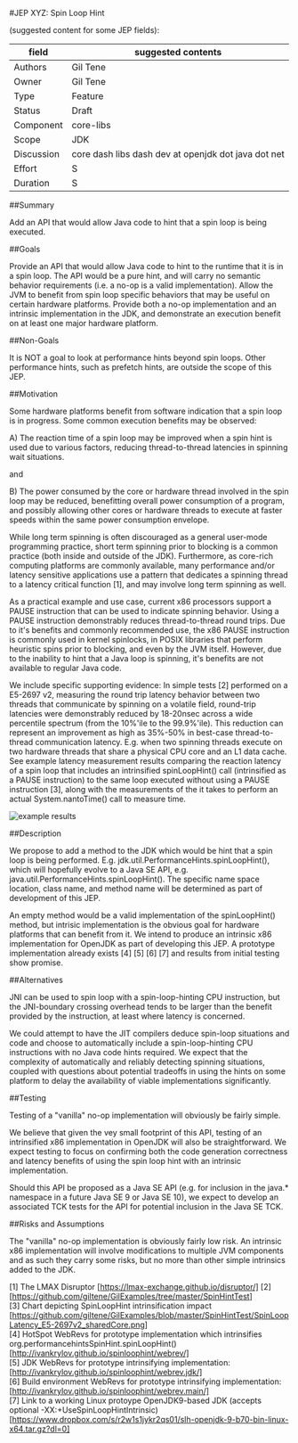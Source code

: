 #JEP XYZ: Spin Loop Hint

(suggested content for some JEP fields):

| field         | suggested contents |
| ------------- | ------------- |
| Authors       | Gil Tene      |  
| Owner         | Gil Tene      |
| Type	        | Feature       | 
| Status        | Draft         |
| Component     | core-libs     |
| Scope         | JDK           |
| Discussion    | core dash libs dash dev at openjdk dot java dot net | 
| Effort        | S             |
| Duration	    | S             |


##Summary

Add an API that would allow Java code to hint that a spin loop is being executed.

##Goals

Provide an API that would allow Java code to hint to the runtime that it is in a spin loop.
The API would be a pure hint, and will carry no semantic behavior requirements (i.e. a no-op
is a valid implementation). Allow the JVM to benefit from spin loop specific behaviors that
may be useful on certain hardware platforms. Provide both a no-op implementation and an
intrinsic implementation in the JDK, and demonstrate an execution benefit on at least one
major hardware platform.

##Non-Goals

It is NOT a goal to look at performance hints beyond spin loops. Other performance hints,
such as prefetch hints, are outside the scope of this JEP.

##Motivation

Some hardware platforms benefit from software indication that a spin loop is in progress.
Some common execution benefits may be observed:

A) The reaction time of a spin loop may be improved when a spin hint is used due to various
factors, reducing thread-to-thread latencies in spinning wait situations.

and

B) The power consumed by the core or hardware thread involved in the spin loop may be
reduced, benefitting overall power consumption of a program, and possibly allowing other
cores or hardware threads to execute at faster speeds within the same power consumption envelope. 

While long term spinning is often discouraged as a general user-mode programming practice,
short term spinning prior to blocking is a common practice (both inside and outside of the JDK).
Furthermore, as core-rich computing platforms are commonly available, many performance and/or
latency sensitive applications use a pattern that dedicates a spinning thread to a latency
critical function [1], and may involve long term spinning as well.  

As a practical example and use case, current x86 processors support a PAUSE instruction that
can be used to indicate spinning behavior. Using a PAUSE instruction demonstrably reduces
thread-to-thread round trips. Due to it's benefits and commonly recommended use, the x86 PAUSE
instruction is commonly used in kernel spinlocks, in POSIX libraries that perform heuristic
spins prior to blocking, and even by the JVM itself. However, due to the inability to hint
that a Java loop is spinning, it's benefits are not available to regular Java code.

We include specific supporting evidence: In simple tests [2] performed on a E5-2697 v2,
measuring the round trip latency behavior between two threads that communicate by spinning
on a volatile field, round-trip latencies were demonstrably reduced by 18-20nsec across a
wide percentile spectrum (from the 10%'ile to the 99.9%'ile). This reduction can represent
an improvement as high as 35%-50% in best-case thread-to-thread communication latency.
E.g. when two spinning threads execute on two hardware threads that share a physical CPU
core and an L1 data cache. See example latency measurement results comparing the reaction
latency of a spin loop that includes an intrinsified spinLoopHint() call (intrinsified as
a PAUSE instruction) to the same loop executed without using a PAUSE instruction [3], along
with the measurements of the it takes to perform an actual System.nantoTime() call to
measure time.

![example results]

##Description

We propose to add a method to the JDK which would be hint that a spin loop is being
performed. E.g. jdk.util.PerformanceHints.spinLoopHint(), which will hopefully evolve
to a Java SE API, e.g. java.util.PerformanceHints.spinLoopHint(). The specific name space
location, class name, and method name will be determined as part of development of this JEP.

An empty method would be a valid implementation of the spinLoopHint() method, but
intrisic implementation is the obvious goal for hardware platforms that can benefit
from it. We intend to produce an intrinsic x86 implementation for OpenJDK as part
of developing this JEP. A prototype implementation already exists [4] [5] [6] [7] and
results from initial testing show promise.

##Alternatives

JNI can be used to spin loop with a spin-loop-hinting CPU instruction, but the
JNI-boundary crossing overhead tends to be larger than the benefit provided by
the instruction, at least where latency is concerned. 

We could attempt to have the JIT compilers deduce spin-loop situations and code
and choose to automatically include a spin-loop-hinting CPU instructions with no
Java code hints required. We expect that the complexity of automatically and
reliably detecting spinning situations, coupled with questions about potential
tradeoffs in using the hints on some platform to delay the availability of viable
implementations significantly.

##Testing

Testing of a "vanilla" no-op implementation will obviously be fairly simple. 

We believe that given the vey small footprint of this API, testing of an
intrinsified x86 implementation in OpenJDK will also be straightforward. We expect
testing to focus on confirming both the code generation correctness and latency
benefits of using the spin loop hint with an intrinsic implementation.

Should this API be proposed as a Java SE API (e.g. for inclusion in the
java.* namespace in a future Java SE 9 or Java SE 10), we expect to develop an
associated TCK tests for the API for potential inclusion in the Java SE TCK. 

##Risks and Assumptions

The "vanilla" no-op implementation is obviously fairly low risk. An intrinsic x86
implementation will involve modifications to multiple JVM components and as such
they carry some risks, but no more than other simple intrinsics added to the JDK.


[1] The LMAX Disruptor [https://lmax-exchange.github.io/disruptor/]
[2] [https://github.com/giltene/GilExamples/tree/master/SpinHintTest]    
[3] Chart depicting SpinLoopHint intrinsification impact [https://github.com/giltene/GilExamples/blob/master/SpinHintTest/SpinLoopLatency_E5-2697v2_sharedCore.png]    
[4] HotSpot WebRevs for prototype implementation which intrinsifies org.performancehintsSpinHint.spinLoopHint() [http://ivankrylov.github.io/spinloophint/webrev/]    
[5] JDK WebRevs for prototype intrinsifying implementation: [http://ivankrylov.github.io/spinloophint/webrev.jdk/]    
[6] Build environment WebRevs for prototype intrinsifying implementation: [http://ivankrylov.github.io/spinloophint/webrev.main/]    
[7] Link to a working Linux protoype OpenJDK9-based JDK (accepts optional -XX:+UseSpinLoopHintIntrinsic) [https://www.dropbox.com/s/r2w1s1jykr2qs01/slh-openjdk-9-b70-bin-linux-x64.tar.gz?dl=0]    

[example results]:https://raw.github.com/giltene/GilExamples/master/SpinHintTest/SpinLoopLatency_E5-2697v2_sharedCore.png "Example Results on E5-2697v2"
